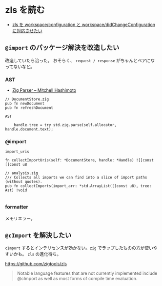 # zls を読む

- [zls を workspace/configuration と workspace/didChangeConfiguration に対応させたい](https://zenn.dev/tamago324/scraps/d158ca008b14e1)

## `@import` のパッケージ解決を改造したい

改造していたら治った。
おそらく、 `request / response` がちゃんとペアになってないなど。

### AST

- [Zig Parser – Mitchell Hashimoto](https://mitchellh.com/zig/parser)

```zig
// DocumentStore.zig
pub fn newDocument
pub fn refreshDocument
```

`AST`

```zig
    handle.tree = try std.zig.parse(self.allocator, handle.document.text);
```

### @import

`import_uris`

```
fn collectImportUris(self: *DocumentStore, handle: *Handle) ![]const []const u8
```

```zig
// analysis.zig
/// Collects all imports we can find into a slice of import paths (without quotes).
pub fn collectImports(import_arr: *std.ArrayList([]const u8), tree: Ast) !void
```

```
```

### formatter

メモリエラー。

## `@cImport` を解決したい

`cImport` するとインテリセンスが効かない。`zig` でラップしたものの方が使いやすいかも。
`zls` の進化待ち。

https://github.com/zigtools/zls

> Notable language features that are not currently implemented include @cImport as well as most forms of compile time evaluation.
